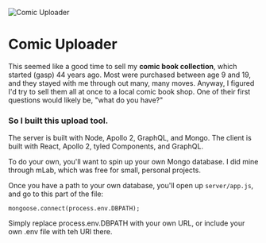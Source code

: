 ![Comic Uploader](https://res.cloudinary.com/billpliske/image/upload/v1547960660/comic-uploader.jpg)

# Comic Uploader

This seemed like a good time to sell my **comic book collection**, which started (gasp) 44 years ago. Most were purchased between age 9 and 19, and they stayed with me through out many, many moves. Anyway, I figured I'd try to sell them all at once to a local comic book shop. One of their first questions would likely be, "what do you have?"

### **So I built this upload tool.**

The server is built with Node, Apollo 2, GraphQL, and Mongo.
The client is built with React, Apollo 2, tyled Components, and GraphQL.

To do your own, you'll want to spin up your own Mongo database. I did mine through mLab, which was free for small, personal projects.

Once you have a path to your own database, you'll open up `server/app.js`, and go to this part of the file:

`mongoose.connect(process.env.DBPATH);`

Simply replace process.env.DBPATH with your own URL, or include your own .env file with teh URl there.
